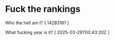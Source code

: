 # Fuck the rankings

Who the hell am I?
{ 14283161 }

What fucking year is it?
[ 2025-03-29T00:43:20Z ]
